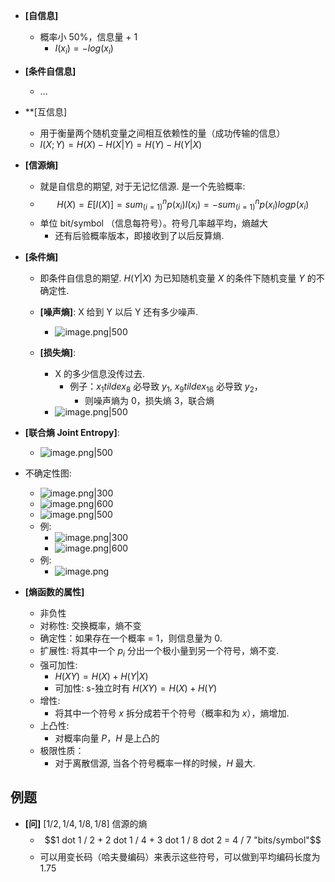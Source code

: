 - **[自信息]**
    - 概率小 50%，信息量 + 1
        -  $I(x_i) = -log(x_i)$
- **[条件自信息]**
    - ...
- **[互信息]
    - 用于衡量两个随机变量之间相互依赖性的量（成功传输的信息）
    - $I(X; Y) = H(X) - H(X | Y) = H(Y) - H(Y | X)$
- **[信源熵]**
    - 就是自信息的期望, 对于无记忆信源. 是一个先验概率:
    - $$H(X) = E[I(X)] = sum_(i = 1)^n p(x_i) I(x_i) = - sum_(i = 1)^n p(x_i) log p(x_i)$$
    - 单位 bit/symbol （信息每符号）。符号几率越平均，熵越大
        - 还有后验概率版本，即接收到了以后反算熵.
- **[条件熵]**
    - 即条件自信息的期望. $H(Y|X)$ 为已知随机变量 $X$ 的条件下随机变量 $Y$ 的不确定性.
    - **[噪声熵]**: X 给到 Y 以后 Y 还有多少噪声.
        - ![image.png|500](https://how-to-1258460161.cos.ap-shanghai.myqcloud.com/how-to/20241121103813.webp)

    - **[损失熵]**:
        - X 的多少信息没传过去.
            - 例子：$x_1 tilde x_8$ 必导致 $y_1$, $x_9 tilde x_16$ 必导致 $y_2$，
                - 则噪声熵为 $0$，损失熵 $3$，联合熵 
        - ![image.png|500](https://how-to-1258460161.cos.ap-shanghai.myqcloud.com/how-to/20241121103832.webp)
- **[联合熵 Joint Entropy]**:
    - ![image.png|500](https://how-to-1258460161.cos.ap-shanghai.myqcloud.com/how-to/20241121103923.webp)
- 不确定性图:
    - ![image.png|300](https://how-to-1258460161.cos.ap-shanghai.myqcloud.com/how-to/20241121104058.webp)
    - ![image.png|600](https://how-to-1258460161.cos.ap-shanghai.myqcloud.com/how-to/20241121104156.webp)
    - ![image.png|500](https://how-to-1258460161.cos.ap-shanghai.myqcloud.com/how-to/20241121104255.webp)
    - 例:
        -  ![image.png|300](https://how-to-1258460161.cos.ap-shanghai.myqcloud.com/how-to/20241121105919.webp)
        - ![image.png|600](https://how-to-1258460161.cos.ap-shanghai.myqcloud.com/how-to/20241121105909.webp)
    - 例:
        - ![image.png](https://how-to-1258460161.cos.ap-shanghai.myqcloud.com/how-to/20241122210240.webp)

- **[熵函数的属性]**
    - 非负性
    - 对称性: 交换概率，熵不变
    - 确定性：如果存在一个概率 = 1，则信息量为 0.
    - 扩展性: 将其中一个 $p_i$ 分出一个极小量到另一个符号，熵不变.
    - 强可加性:
        - $H(X Y) = H(X) + H(Y | X)$
        - 可加性: s-独立时有 $H(X Y) = H(X) + H(Y)$
    - 增性:
        - 将其中一个符号 $x$ 拆分成若干个符号（概率和为 $x$），熵增加.
    - 上凸性:
        - 对概率向量 $P$，$H$ 是上凸的
    - 极限性质：
        - 对于离散信源, 当各个符号概率一样的时候，$H$ 最大.
## 例题

- **[问]** $[1 / 2, 1 / 4, 1 / 8, 1/ 8]$ 信源的熵
    - $$1 dot 1 / 2 + 2 dot 1 / 4 + 3 dot 1 / 8 dot 2 = 4 / 7 "bits/symbol"$$
    - 可以用变长码（哈夫曼编码）来表示这些符号，可以做到平均编码长度为 $1.75$
    